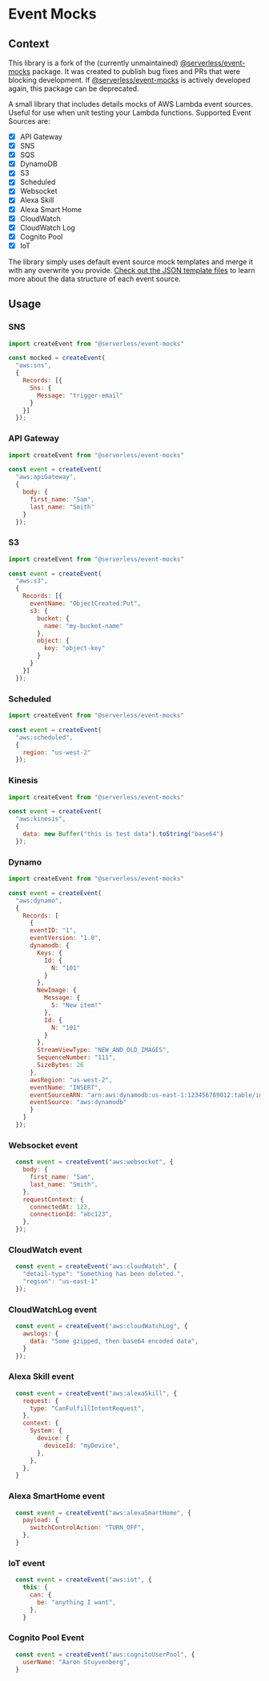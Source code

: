 # Event Mocks

## Context
This library is a fork of the (currently unmaintained) [@serverless/event-mocks](https://github.com/serverless/event-mocks) package. It was created to publish bug fixes and PRs that were blocking development. If [@serverless/event-mocks](https://github.com/serverless/event-mocks) is actively developed again, this package can be deprecated.

A small library that includes details mocks of AWS Lambda event sources. Useful for use when unit testing your Lambda functions.
Supported Event Sources are:
- [x] API Gateway
- [x] SNS
- [x] SQS
- [x] DynamoDB
- [x] S3
- [x] Scheduled
- [x] Websocket
- [x] Alexa Skill
- [x] Alexa Smart Home
- [x] CloudWatch
- [x] CloudWatch Log
- [x] Cognito Pool
- [x] IoT

The library simply uses default event source mock templates and merge it with any overwrite you provide. [Check out the JSON template files](./lib/events/aws) to learn more about the data structure of each event source.

## Usage

### SNS

```js
import createEvent from "@serverless/event-mocks"

const mocked = createEvent(
  "aws:sns",
  {
    Records: [{
      Sns: {
        Message: "trigger-email"
      }
    }]
  });
```

### API Gateway

```js
import createEvent from "@serverless/event-mocks"

const event = createEvent(
  "aws:apiGateway",
  {
    body: {
      first_name: "Sam",
      last_name: "Smith"
    }
  });
```

### S3

```js
import createEvent from "@serverless/event-mocks"

const event = createEvent(
  "aws:s3",
  {
    Records: [{
      eventName: "ObjectCreated:Put",
      s3: {
        bucket: {
          name: "my-bucket-name"
        },
        object: {
          key: "object-key"
        }
      }
    }]
  });
```

### Scheduled

```js
import createEvent from "@serverless/event-mocks"

const event = createEvent(
  "aws:scheduled",
  {
    region: "us-west-2"
  });
```

### Kinesis

```js
import createEvent from "@serverless/event-mocks"

const event = createEvent(
  "aws:kinesis",
  {
    data: new Buffer("this is test data").toString("base64")
  });
```

### Dynamo

```js
import createEvent from "@serverless/event-mocks"

const event = createEvent(
  "aws:dynamo",
  {
    Records: [
      {
      eventID: "1",
      eventVersion: "1.0",
      dynamodb: {
        Keys: {
          Id: {
            N: "101"
          }
        },
        NewImage: {
          Message: {
            S: "New item!"
          },
          Id: {
            N: "101"
          }
        },
        StreamViewType: "NEW_AND_OLD_IMAGES",
        SequenceNumber: "111",
        SizeBytes: 26
      },
      awsRegion: "us-west-2",
      eventName: "INSERT",
      eventSourceARN: "arn:aws:dynamodb:us-east-1:123456789012:table/images",
      eventSource: "aws:dynamodb"
      }
    ]
  });
```

### Websocket event

```js
  const event = createEvent("aws:websocket", {
    body: {
      first_name: "Sam",
      last_name: "Smith",
    },
    requestContext: {
      connectedAt: 123,
      connectionId: "abc123",
    },
  });
```
### CloudWatch event

```js
  const event = createEvent("aws:cloudWatch", {
    "detail-type": "Something has been deleted.",
    "region": "us-east-1"
  });
```

### CloudWatchLog event

```js
  const event = createEvent("aws:cloudWatchLog", {
    awslogs: {
      data: "Some gzipped, then base64 encoded data",
    }
  });
```

### Alexa Skill event

```js
  const event = createEvent("aws:alexaSkill", {
    request: {
      type: "CanFulfillIntentRequest",
    },
    context: {
      System: {
        device: {
          deviceId: "myDevice",
        },
      },
    },
  }
```

### Alexa SmartHome event
```js
  const event = createEvent("aws:alexaSmartHome", {
    payload: {
      switchControlAction: "TURN_OFF",
    },
  }
```

### IoT event
```js
  const event = createEvent("aws:iot", {
    this: {
      can: {
        be: "anything I want",
      },
    }
```

### Cognito Pool Event
```js
  const event = createEvent("aws:cognitoUserPool", {
    userName: "Aaron Stuyvenberg",
  }
```